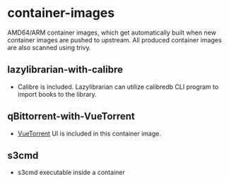 # container-images
AMD64/ARM container images, which get automatically built when new container images are pushed to upstream. All produced container images are also scanned using trivy.

## lazylibrarian-with-calibre

* Calibre is included. Lazylibrarian can utilize calibredb CLI program to import books to the library.

## qBittorrent-with-VueTorrent

* [VueTorrent](https://github.com/WDaan/VueTorrent) UI is included in this container image.

## s3cmd

* s3cmd executable inside a container
